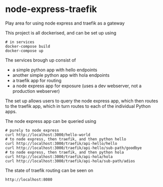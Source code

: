 # node-express-traefik
Play area for using node express and traefik as a gateway

This project is all dockerised, and can be set up using
```
# in services
docker-compose build
docker-compose up
```

The services brough up consist of
- a simple python app with hello endpoints
- another simple python app with hola endpoints
- a traefik app for routing
- a node express app for exposure (uses a dev webserver, not a production webserver)

The set up allows users to query the node express app, which then routes to the traefik app, which in turn routes to each of the individual Python apps.

The node express app can be queried using
```
# purely to node express
curl http://localhost:3000/hello-world
# to node express, then traefik, and then python hello
curl http://localhost:3000/traefik/api-hello/hello
curl http://localhost:3000/traefik/api-hello/sub-path/goodbye
# to node express, then traefik, and then python hola
curl http://localhost:3000/traefik/api-hola/hola
curl http://localhost:3000/traefik/api-hola/sub-path/adios
```

The state of traefik routing can be seen on
```
http://localhost:8080
```
